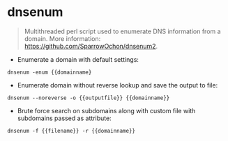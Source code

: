 # dnsenum

> Multithreaded perl script used to enumerate DNS information from a domain.
> More information: <https://github.com/SparrowOchon/dnsenum2>.

- Enumerate a domain with default settings:

`dnsenum -enum {{domainname}`

- Enumerate domain without reverse lookup and save the output to file:

`dnsenum --noreverse -o {{outputfile}} {{domainname}}`

- Brute force search on subdomains along with custom file with subdomains passed as attribute:

`dnsenum -f {{filename}} -r {{domainname}}`
